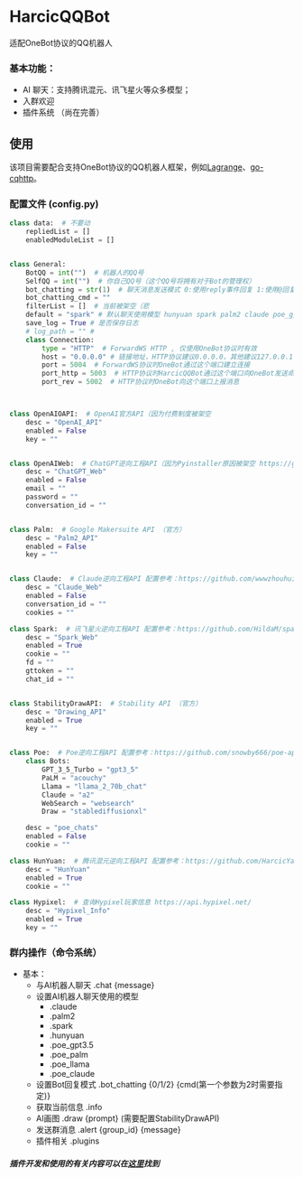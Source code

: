 # HarcicQQBot
适配OneBot协议的QQ机器人


### 基本功能：
- AI 聊天：支持腾讯混元、讯飞星火等众多模型；
- 入群欢迎
- 插件系统 （尚在完善）

## 使用
该项目需要配合支持OneBot协议的QQ机器人框架，例如[Lagrange](https://github.com/LagrangeDev/Lagrange.Core)、[go-cqhttp](https://github.com/Mrs4s/go-cqhttp)。

### 配置文件 (config.py)
~~~ python
class data:  # 不要动
    repliedList = []
    enabledModuleList = []


class General:
    BotQQ = int("")  # 机器人的QQ号
    SelfQQ = int("")  # 你自己QQ号（这个QQ号将拥有对于Bot的管理权）
    bot_chatting = str(1)  # 聊天消息发送模式 0:使用reply事件回复 1:使用@回复 2:使用指定的命令回复（需要配置bot_chatting_cmd） QQ号:回复时@指定用户的QQ
    bot_chatting_cmd = ""
    filterList = []  # 当前被架空（悲
    default = "spark" # 默认聊天使用模型 hunyuan spark palm2 claude poe_gpt_3_5 poe_palm poe_llama poe_claude
    save_log = True # 是否保存日志
    # log_path = "" # 
    class Connection:
        type = "HTTP"  # ForwardWS HTTP , 仅使用OneBot协议时有效
        host = "0.0.0.0" # 链接地址，HTTP协议建议0.0.0.0，其他建议127.0.0.1  目前强制向127.0.0.1上报消息发送、回复等内容 (记得按需编辑control.html，一般无需)
        port = 5004  # ForwardWS协议时OneBot通过这个端口建立连接
        port_http = 5003  # HTTP协议时HarcicQQBot通过这个端口向OneBot发送命令
        port_rev = 5002  # HTTP协议时OneBot向这个端口上报消息



class OpenAIOAPI:  # OpenAI官方API（因为付费制度被架空
    desc = "OpenAI_API"
    enabled = False
    key = ""


class OpenAIWeb:  # ChatGPT逆向工程API（因为Pyinstaller原因被架空 https://github.com/acheong08/ChatGPT
    desc = "ChatGPT_Web"
    enabled = False
    email = ""
    password = ""
    conversation_id = ""


class Palm:  # Google Makersuite API （官方）
    desc = "Palm2_API"
    enabled = False
    key = ""


class Claude:  # Claude逆向工程API 配置参考：https://github.com/wwwzhouhui/Claude2-PyAPI
    desc = "Claude_Web"
    enabled = False
    conversation_id = ""
    cookies = ""

class Spark:  # 讯飞星火逆向工程API 配置参考：https://github.com/HildaM/sparkdesk-api
    desc = "Spark_Web"
    enabled = True
    cookie = ""
    fd = ""
    gttoken = ""
    chat_id = ""


class StabilityDrawAPI:  # Stability API （官方）
    desc = "Drawing_API"
    enabled = True
    key = ""


class Poe:  # Poe逆向工程API 配置参考：https://github.com/snowby666/poe-api-wrapper
    class Bots:
        GPT_3_5_Turbo = "gpt3_5"
        PaLM = "acouchy"
        Llama = "llama_2_70b_chat"
        Claude = "a2"
        WebSearch = "websearch"
        Draw = "stablediffusionxl"

    desc = "poe_chats"
    enabled = False
    cookie = ""

class HunYuan:  # 腾讯混元逆向工程API 配置参考：https://github.com/HarcicYang/rev_HunYuan
    desc = "HunYuan"
    enabled = True
    cookie = ""

class Hypixel:  # 查询Hypixel玩家信息 https://api.hypixel.net/
    desc = "Hypixel_Info"
    enabled = True
    key = ""

~~~

### 群内操作（命令系统）
- 基本：
  - 与AI机器人聊天 .chat {message}
  - 设置AI机器人聊天使用的模型
    - .claude
    - .palm2
    - .spark
    - .hunyuan
    - .poe_gpt3.5
    - .poe_palm
    - .poe_llama
    - .poe_claude
  - 设置Bot回复模式 .bot_chatting {0/1/2} {cmd(第一个参数为2时需要指定)}
  - 获取当前信息 .info
  - AI画图 .draw {prompt} (需要配置StabilityDrawAPI)
  - 发送群消息 .alert {group_id} {message}
  - 插件相关 .plugins

##### 插件开发和使用的有关内容可以在[这里](https://github.com/HarcicYang/HarcicQQBot/blob/main/plugin.md)找到
